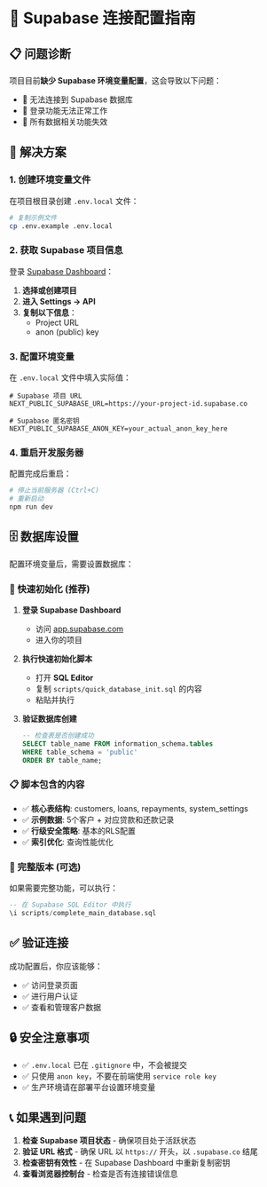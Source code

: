 # 🔧 Supabase 连接配置指南

## 📋 问题诊断

项目目前**缺少 Supabase 环境变量配置**，这会导致以下问题：
- 🚫 无法连接到 Supabase 数据库
- 🚫 登录功能无法正常工作
- 🚫 所有数据相关功能失效

## 🚀 解决方案

### 1. 创建环境变量文件

在项目根目录创建 `.env.local` 文件：

```bash
# 复制示例文件
cp .env.example .env.local
```

### 2. 获取 Supabase 项目信息

登录 [Supabase Dashboard](https://app.supabase.com)：

1. **选择或创建项目**
2. **进入 Settings → API**
3. **复制以下信息**：
   - Project URL
   - anon (public) key

### 3. 配置环境变量

在 `.env.local` 文件中填入实际值：

```env
# Supabase 项目 URL
NEXT_PUBLIC_SUPABASE_URL=https://your-project-id.supabase.co

# Supabase 匿名密钥
NEXT_PUBLIC_SUPABASE_ANON_KEY=your_actual_anon_key_here
```

### 4. 重启开发服务器

配置完成后重启：

```bash
# 停止当前服务器 (Ctrl+C)
# 重新启动
npm run dev
```

## 🗄️ 数据库设置

配置环境变量后，需要设置数据库：

### 🚀 快速初始化 (推荐)

1. **登录 Supabase Dashboard**
   - 访问 [app.supabase.com](https://app.supabase.com)
   - 进入你的项目

2. **执行快速初始化脚本**
   - 打开 **SQL Editor**
   - 复制 `scripts/quick_database_init.sql` 的内容
   - 粘贴并执行

3. **验证数据库创建**
   ```sql
   -- 检查表是否创建成功
   SELECT table_name FROM information_schema.tables 
   WHERE table_schema = 'public' 
   ORDER BY table_name;
   ```

### 📋 脚本包含的内容

- ✅ **核心表结构**: customers, loans, repayments, system_settings
- ✅ **示例数据**: 5个客户 + 对应贷款和还款记录
- ✅ **行级安全策略**: 基本的RLS配置
- ✅ **索引优化**: 查询性能优化

### 🔧 完整版本 (可选)

如果需要完整功能，可以执行：
```sql
-- 在 Supabase SQL Editor 中执行
\i scripts/complete_main_database.sql
```

## ✅ 验证连接

成功配置后，你应该能够：
- ✅ 访问登录页面
- ✅ 进行用户认证
- ✅ 查看和管理客户数据

## 🔒 安全注意事项

- ✅ `.env.local` 已在 `.gitignore` 中，不会被提交
- ✅ 只使用 `anon key`，不要在前端使用 `service role key`
- ✅ 生产环境请在部署平台设置环境变量

## 📞 如果遇到问题

1. **检查 Supabase 项目状态** - 确保项目处于活跃状态
2. **验证 URL 格式** - 确保 URL 以 `https://` 开头，以 `.supabase.co` 结尾
3. **检查密钥有效性** - 在 Supabase Dashboard 中重新复制密钥
4. **查看浏览器控制台** - 检查是否有连接错误信息